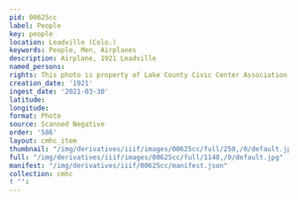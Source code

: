 ```yaml
---
pid: 00625cc
label: People
key: people
location: Leadville (Colo.)
keywords: People, Men, Airplanes
description: Airplane, 1921 Leadville
named_persons: 
rights: This photo is property of Lake County Civic Center Association.
creation_date: '1921'
ingest_date: '2021-03-30'
latitude: 
longitude: 
format: Photo
source: Scanned Negative
order: '586'
layout: cmhc_item
thumbnail: "/img/derivatives/iiif/images/00625cc/full/250,/0/default.jpg"
full: "/img/derivatives/iiif/images/00625cc/full/1140,/0/default.jpg"
manifest: "/img/derivatives/iiif/00625cc/manifest.json"
collection: cmhc
! '': 
---
```

